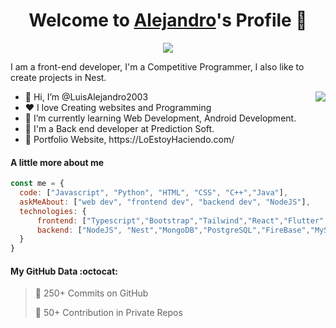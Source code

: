 <p align="center">
  <h1 align="center">Welcome to <a href="https://github.com/LuisAlejandro2003">Alejandro</a>'s Profile 👋</h1>
</p>
<p align="center">
  <a align="center" href="https://github.com/DenverCoder1/readme-typing-svg"><img src="https://readme-typing-svg.herokuapp.com?&font=IBM+Plex+Sans&color=F72EE2&size=25&lines=Welcome+to+my+GitHub+Profile!;I'm+a+Back+end+developer;I'm+a+competitive+programmer;I'm+a+Nest+developer" /></a>
</p>
<p>I am a front-end developer, I'm a Competitive Programmer, I also like to create projects in Nest.</p>
<img align="right" src="https://media.giphy.com/media/M9gbBd9nbDrOTu1Mqx/giphy.gif">
<ul>
  <li>👋 Hi, I’m @LuisAlejandro2003</li>
  <li>❤️ I love Creating websites and Programming</li>
  <li>🌱 I’m currently learning Web Development, Android Development.</li>
  <li>💼 I'm a Back end developer at Prediction Soft.</li>
  <li>🧐 Portfolio Website, https://LoEstoyHaciendo.com/</li>
</ul>

#### A little more about me
```javascript
const me = {
  code: ["Javascript", "Python", "HTML", "CSS", "C++","Java"],
  askMeAbout: ["web dev", "frontend dev", "backend dev", "NodeJS"],
  technologies: {
      frontend: ["Typescript","Bootstrap","Tailwind","React","Flutter","VanillaJS"],
      backend: ["NodeJS", "Nest","MongoDB","PostgreSQL","FireBase","MySQL","Java"],
  }
}
```

#### My GitHub Data :octocat:

> 📜 250+ Commits on GitHub
 > 
> 🔑 50+ Contribution in Private Repos
 > 

